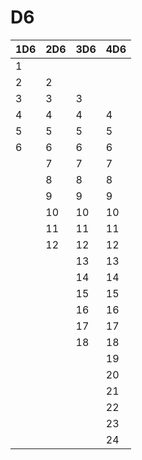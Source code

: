 # D6 

| **1D6** | **2D6** | **3D6** | **4D6** |
| -- | -- | -- | -- |
|  1 |     |     |    |
|  2 |  2  |     |    |
|  3 |  3  |  3  |    |
|  4 |  4  |  4  | 4  |
|  5 |  5  |  5  | 5  |
|  6 |  6  |  6  | 6  |
|    |  7  |  7  | 7  |
|    |  8  |  8  | 8  |
|    |  9  |  9  | 9  |
|    |  10  |  10  | 10  |
|    |  11  |  11  | 11  |
|    |  12  |  12  | 12  |
|    |      |  13  | 13  |
|    |      |  14  | 14  |
|    |      |  15  | 15  |
|    |      |  16  | 16  |
|    |      |  17  | 17  |
|    |      |  18  | 18  |
|    |      |      | 19  |
|    |      |      | 20  |
|    |      |      | 21  |
|    |      |      | 22  |
|    |      |      | 23  |
|    |      |      | 24  |


